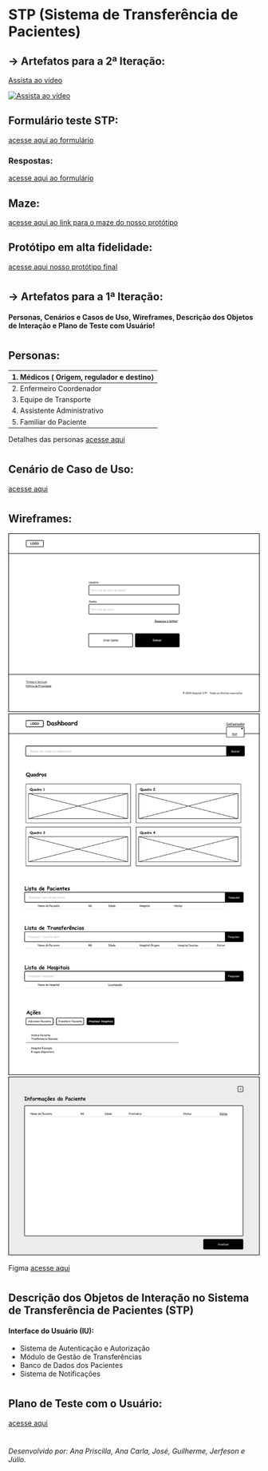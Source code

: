 # STP (Sistema de Transferência de Pacientes)

##  → Artefatos para a 2ª Iteração:

[Assista ao vídeo](https://youtu.be/xMFKkjOHMNA)

[![Assista ao vídeo](https://img.youtube.com/vi/xMFKkjOHMNA/maxresdefault.jpg)](https://www.youtube.com/watch?v=xMFKkjOHMNA)

## Formulário teste STP:
[acesse aqui ao formulário](https://docs.google.com/forms/d/1Y0FWTUZZ73TUw_5C73-fbKnFrmx2TLr95rFG3AH3yuU/edit#responses)

### Respostas:
[acesse aqui ao formulário](https://docs.google.com/spreadsheets/d/17WCBqiD1MWQAW_-WNm9_J3YJxs1TY-O2QItTY3s36sM/edit?usp=sharing)

## Maze:
[acesse aqui ao link para o maze do nosso protótipo](https://t.maze.co/252525337)

## Protótipo em alta fidelidade:
[acesse aqui nosso protótipo final](https://t.maze.co/252525337](https://www.figma.com/proto/skO8ZpXGN68utHGWjGe0Yf/STP?node-id=58-5&t=B4H9n3wm3hLAM3ms-0&scaling=scale-down&content-scaling=fixed&page-id=58%3A2&starting-point-node-id=58%3A5))

#

## → Artefatos para a 1ª Iteração: 
#### Personas, Cenários e Casos de Uso, Wireframes, Descrição dos Objetos de Interação e Plano de Teste com Usuário!

#
## Personas:

|1. Médicos ( Origem, regulador e destino) |
|:------------- |
|2. Enfermeiro Coordenador |
|3. Equipe de Transporte |
|4. Assistente Administrativo |
|5. Familiar do Paciente |

Detalhes das personas [acesse aqui](https://github.com/Equipe-Dourada/ihc-design-de-experiencia/blob/main/Personas.md)


#
## Cenário de Caso de Uso:
[acesse aqui](https://github.com/Equipe-Dourada/ihc-design-de-experiencia/blob/main/Cenarios-e-Caso-de-Uso.md)

#

## Wireframes:

![](https://github.com/Equipe-Dourada/ihc-design-de-experiencia/blob/main/imgs-wireframes/Tela-de-Login.svg)
![](https://github.com/Equipe-Dourada/ihc-design-de-experiencia/blob/main/imgs-wireframes/Dashboard-Painel.svg)
![](https://github.com/Equipe-Dourada/ihc-design-de-experiencia/blob/main/imgs-wireframes/Tela-Detalhes.svg)

Figma [acesse aqui](https://www.figma.com/design/skO8ZpXGN68utHGWjGe0Yf/STP?node-id=0-1&t=3HOeBOGUT51BXxw1-1)

#
## Descrição dos Objetos de Interação no Sistema de Transferência de Pacientes (STP)
#### Interface do Usuário (IU):
* Sistema de Autenticação e Autorização 
* Módulo de Gestão de Transferências
* Banco de Dados dos Pacientes
* Sistema de Notificações

#

## Plano de Teste com o Usuário:
[acesse aqui](https://github.com/Equipe-Dourada/ihc-design-de-experiencia/blob/main/Plano-de-Teste.md)

#
###### Desenvolvido por: Ana Priscilla, Ana Carla, José, Guilherme, Jerfeson e Júlio.

#
